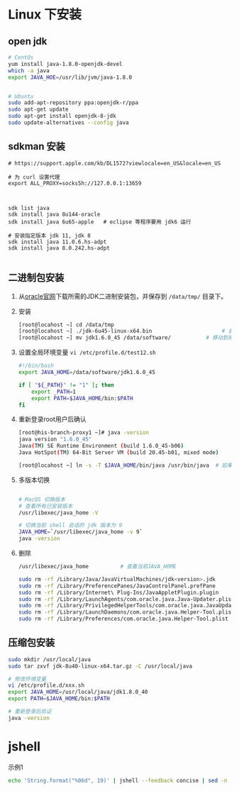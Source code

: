 # Linux 下安装

## open jdk

```bash
# CentOs
yum install java-1.8.0-openjdk-devel
which -a java
export JAVA_HOE=/usr/lib/jvm/java-1.8.0


# Ubuntu
sudo add-apt-repository ppa:openjdk-r/ppa
sudo apt-get update
sudo apt-get install openjdk-8-jdk
sudo update-alternatives --config java
```

## sdkman 安装

```
# https://support.apple.com/kb/DL1572?viewlocale=en_US&locale=en_US

# 为 curl 设置代理
export ALL_PROXY=socks5h://127.0.0.1:13659



sdk list java
sdk install java 8u144-oracle
sdk install java 6u65-apple   # eclipse 等程序要用 jdk6 运行

# 安装指定版本 jdk 11, jdk 8
sdk install java 11.0.6.hs-adpt
sdk install java 8.0.242.hs-adpt


```

## 二进制包安装

1. 从[oracle官网](http://www.oracle.com/technetwork/java/javase/downloads/index.html)下载所需的JDK二进制安装包，并保存到 `/data/tmp/` 目录下。
1. 安装

    ```bash
    [root@locahost ~] cd /data/tmp
    [root@locahost ~] ./jdk-6u45-linux-x64.bin                      # 会解压出一个名称为 "jdk1.6.0_45" 的目录
    [root@locahost ~] mv jdk1.6.0_45 /data/software/           # 移动到规约要求的目录下。
    ```
1. 设置全局环境变量 `vi /etc/profile.d/test12.sh`

    ```bash
    #!/bin/bash
    export JAVA_HOME=/data/software/jdk1.6.0_45

    if [ "${_PATH}" != "1" ]; then
        export _PATH=1
        export PATH=$JAVA_HOME/bin:$PATH
    fi
    ```
1. 重新登录root用户后确认

    ```bash
    [root@his-branch-proxy1 ~]# java -version
    java version "1.6.0_45"
    Java(TM) SE Runtime Environment (build 1.6.0_45-b06)
    Java HotSpot(TM) 64-Bit Server VM (build 20.45-b01, mixed mode)

    [root@locahost ~] ln -s -T $JAVA_HOME/bin/java /usr/bin/java  # 如果是用RPM的bin包安装的，则跳过此步骤。
    ```
1. 多版本切换

    ```bash

    # MacOS 切换版本
    # 查看所有已安装版本
    /usr/libexec/java_home -V

    # 切换当前 shell 会话的 jdk 版本为 9
    JAVA_HOME=`/usr/libexec/java_home -v 9`
    java -version
    ```
1. 删除

    ```bash
    /usr/libexec/java_home          # 查看当前JAVA_HOME

    sudo rm -rf /Library/Java/JavaVirtualMachines/jdk<version>.jdk
    sudo rm -rf /Library/PreferencePanes/JavaControlPanel.prefPane
    sudo rm -rf /Library/Internet\ Plug-Ins/JavaAppletPlugin.plugin
    sudo rm -rf /Library/LaunchAgents/com.oracle.java.Java-Updater.plist
    sudo rm -rf /Library/PrivilegedHelperTools/com.oracle.java.JavaUpdateHelper
    sudo rm -rf /Library/LaunchDaemons/com.oracle.java.Helper-Tool.plist
    sudo rm -rf /Library/Preferences/com.oracle.java.Helper-Tool.plist
    ```

## 压缩包安装



```bash
sudo mkdir /usr/local/java
sudo tar zxvf jdk-8u40-linux-x64.tar.gz -C /usr/local/java

# 修改环境变量
vi /etc/profile.d/xxx.sh
export JAVA_HOME=/usr/local/java/jdk1.8.0_40
export PATH=$JAVA_HOME/bin:$PATH

# 重新登录后验证
java -version
```




# jshell

示例1
```bash
echo 'String.format("%06d", 19)' | jshell --feedback concise | sed -n '2p'
```



